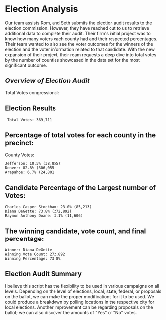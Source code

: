 # Election Analysis
Our team assists Rom, and Seth submits the election audit results to the election commission. However, they have reached out to us to retrieve additional data to complete their audit. Their firm's initial project was to know how many voters each county had and their respected percentages. Their team wanted to also see the voter outcomes for the winners of the election and the voter information related to that candidate. With the new expansion of their project, their ream requests a deep dive into total votes by the number of counties showcased in the data set for the most significant outcome. 

## *Overview of Election Audit* 
Total Votes congressional:

## Election Results
```
 Total Votes: 369,711
```
## Percentage of total votes for each county in the precinct:
County Votes:  
```
Jefferson: 10.5% (38,855)
Denver: 82.8% (306,055)
Arapahoe: 6.7% (24,801)
```
## Candidate Percentage of the Largest number of Votes:
```
Charles Casper Stockham: 23.0% (85,213)
Diana DeGette: 73.8% (272,892)
Raymon Anthony Doane: 3.1% (11,606)
```
## The winning candidate, vote count, and final percentage:
```
Winner: Diana DeGette
Winning Vote Count: 272,892
Winning Percentage: 73.8%
``` 
## Election Audit Summary
I believe this script has the flexibility to be used in various campaigns on all levels. Depending on the level of elections, local, state, federal, or proposals on the ballot, we can make the proper modifications for it to be used. We could produce a breakdown by polling locations in the respective city for local elections. Another improvement can be regarding proposals on the ballot; we can also discover the amounts of "Yes" or "No" votes.
 


